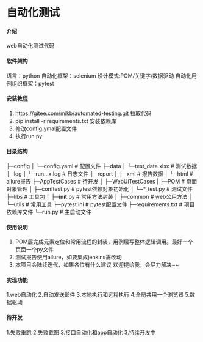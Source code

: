 # 自动化测试

#### 介绍
web自动化测试代码

#### 软件架构
语言：python
自动化框架：selenium
设计模式:POM/关键字/数据驱动
自动化用例组织框架：pytest

#### 安装教程

1.  https://gitee.com/mikb/automated-testing.git 拉取代码
2.  pip install -r requirements.txt 安装依赖库
3.  修改config.ymal配置文件
4.  执行run.py

#### 目录结构
├─config
│  └─config.yaml	# 配置文件
├─data
│  └─test_data.xlsx	# 测试数据
├─log
│  └─run...x.log	# 日志文件
├─report
│  ├─xml                # 报告数据
│  └─html		# allure报告
├─AppTestCases          # 待开发
│
├─WebUiTestCases
|  ├─POM                # 页面对象管理
│  ├─conftest.py	# pytest依赖对象初始化
│  └─*_test.py	        # 测试文件
├─libs		        # 工具包
│  ├─__init__.py		# 常用方法封装
│  ├─common	        # web公用方法
│  └─utils	        # 常用工具
├─pytest.ini	   # pytest配置文件
├─requirements.txt		 # 项目依赖库文件
└─run.py	# 主启动文件



#### 使用说明

1.  POM层完成元素定位和常用流程的封装，用例层写整体逻辑调用。最好一个页面一个py文件
2.  测试报告使用allure，如要集成jenkins需改动
3.  本项目会陆续迭代，如果各位有什么建议 欢迎提给我，会尽力解决~~


#### 实现功能
1.web自动化
2.自动发送邮件
3.本地执行和远程执行
4.全局共用一个浏览器
5.数据驱动

#### 待开发
1.失败重跑
2.失败截图
3.接口自动化和app自动化
3.持续开发中
